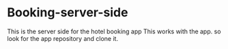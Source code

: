 # Booking-server-side
This is the server side for the hotel booking app
This works with the app. so look for the app repository and clone it.
